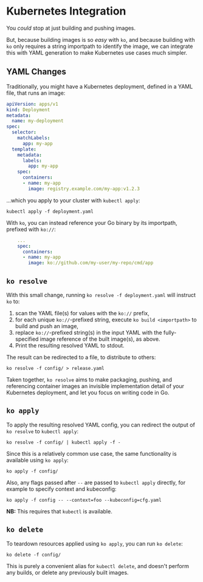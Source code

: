 # Kubernetes Integration

You _could_ stop at just building and pushing images.

But, because building images is so _easy_ with `ko`, and because building with
`ko` only requires a string importpath to identify the image, we can integrate
this with YAML generation to make Kubernetes use cases much simpler.

## YAML Changes

Traditionally, you might have a Kubernetes deployment, defined in a YAML file,
that runs an image:

```yaml
apiVersion: apps/v1
kind: Deployment
metadata:
  name: my-deployment
spec:
  selector:
    matchLabels:
      app: my-app
  template:
    metadata:
      labels:
        app: my-app
    spec:
      containers:
      - name: my-app
        image: registry.example.com/my-app:v1.2.3
```

...which you apply to your cluster with `kubectl apply`:

```plaintext
kubectl apply -f deployment.yaml
```

With `ko`, you can instead reference your Go binary by its importpath, prefixed
with `ko://`:

```yaml
    ...
    spec:
      containers:
      - name: my-app
        image: ko://github.com/my-user/my-repo/cmd/app
```

## `ko resolve`

With this small change, running `ko resolve -f deployment.yaml` will instruct
`ko` to:

1. scan the YAML file(s) for values with the `ko://` prefix,
2. for each unique `ko://`-prefixed string, execute `ko build <importpath>` to
   build and push an image,
3. replace `ko://`-prefixed string(s) in the input YAML with the fully-specified
   image reference of the built image(s), as above.
4. Print the resulting resolved YAML to stdout.

The result can be redirected to a file, to distribute to others:

```plaintext
ko resolve -f config/ > release.yaml
```

Taken together, `ko resolve` aims to make packaging, pushing, and referencing
container images an invisible implementation detail of your Kubernetes
deployment, and let you focus on writing code in Go.

## `ko apply`

To apply the resulting resolved YAML config, you can redirect the output of
`ko resolve` to `kubectl apply`:

```plaintext
ko resolve -f config/ | kubectl apply -f -
```

Since this is a relatively common use case, the same functionality is available
using `ko apply`:

```plaintext
ko apply -f config/
```

Also, any flags passed after `--` are passed to `kubectl apply` directly, for example to specify context and kubeconfig:
```
ko apply -f config -- --context=foo --kubeconfig=cfg.yaml
```

**NB:** This requires that `kubectl` is available.

## `ko delete`

To teardown resources applied using `ko apply`, you can run `ko delete`:

```plaintext
ko delete -f config/
```

This is purely a convenient alias for `kubectl delete`, and doesn't perform any
builds, or delete any previously built images.

